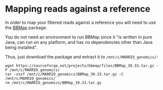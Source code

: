 # Mapping reads against a reference

In order to map your filtered reads against a reference you will need to use the [BBMap](https://sourceforge.net/projects/bbmap/) package.

You do not need an environment to run BBMap since it "is written in pure Java, can run on any platform, and has no dependencies other than Java being installed".

Thus, just download the package and extract it to `/mnt/c/MARRIO_genomics/`:

```
wget https://sourceforge.net/projects/bbmap/files/BBMap_39.33.tar.gz -P /mnt/c/MARRIO_genomics/
tar -xvzf /mnt/c/MARRIO_genomics/BBMap_39.33.tar.gz -C /mnt/c/MARRIO_genomics/
rm /mnt/c/MARRIO_genomics/BBMap_39.33.tar.gz
```

